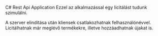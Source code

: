 C# Rest Api Application
Ezzel az alkalmazással egy licitálást tudunk szimulálni. 

A szerver elindítása után kliensek csatlakozhatnak felhasználónévvel. Licitálhatnak már meglévő termékekre, illetve hozzáadhatnak újakat is. 
